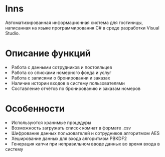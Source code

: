 # Inns
<h>Автоматизированная информационная система для гостиницы, написанная на языке программирования C# в среде разработки Visual Studio.</h>
# Описание функций
<li>Работа с данными сотрудников и постояльцев</li>
<li>Работа со списками номерного фонда и услуг</li>
<li>Работа с записями о бронировании и заказах</li>
<li>Наличие истории входов в систему пользователями</li>
<li>Составление отчётов по бронированию и заказам номеров</li>

# Особенности
<li>Используются хранимые процедуры</li>
<li>Возможность загружать список комнат в формате .csv</li>
<li>Шифрование данных пользователей и сотрудников алгоритмом AES</li>
<li>Хеширование данных для входа алгоритмом PBKDF2</li>
<li>Генерация капчи при неправильном вводе данных во время входа в систему</li>
